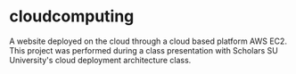 # cloudcomputing
A website deployed on the cloud through a cloud based platform AWS EC2. This project was performed during a class presentation with Scholars SU University's cloud deployment architecture class.
